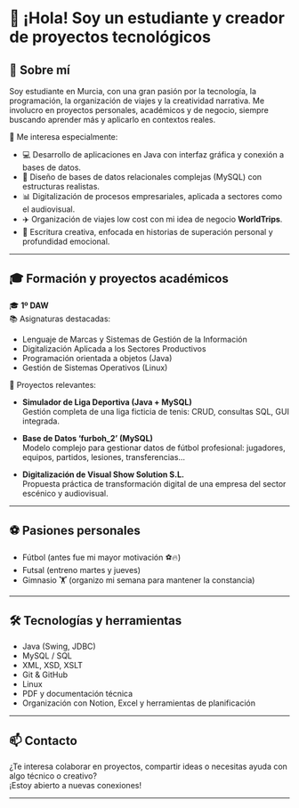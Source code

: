# 👋 ¡Hola! Soy un estudiante y creador de proyectos tecnológicos

## 🧠 Sobre mí

Soy estudiante en Murcia, con una gran pasión por la tecnología, la programación, la organización de viajes y la creatividad narrativa. Me involucro en proyectos personales, académicos y de negocio, siempre buscando aprender más y aplicarlo en contextos reales.

🔧 Me interesa especialmente:
- 💻 Desarrollo de aplicaciones en Java con interfaz gráfica y conexión a bases de datos.
- 🧩 Diseño de bases de datos relacionales complejas (MySQL) con estructuras realistas.
- 📊 Digitalización de procesos empresariales, aplicada a sectores como el audiovisual.
- ✈️ Organización de viajes low cost con mi idea de negocio **WorldTrips**.
- 🧠 Escritura creativa, enfocada en historias de superación personal y profundidad emocional.

---

## 🎓 Formación y proyectos académicos

🎓 **1º DAW**  
📚 Asignaturas destacadas:
- Lenguaje de Marcas y Sistemas de Gestión de la Información
- Digitalización Aplicada a los Sectores Productivos
- Programación orientada a objetos (Java)
- Gestión de Sistemas Operativos (Linux)

📌 Proyectos relevantes:
- **Simulador de Liga Deportiva (Java + MySQL)**  
  Gestión completa de una liga ficticia de tenis: CRUD, consultas SQL, GUI integrada.
  
- **Base de Datos ‘furboh_2’ (MySQL)**  
  Modelo complejo para gestionar datos de fútbol profesional: jugadores, equipos, partidos, lesiones, transferencias…

- **Digitalización de Visual Show Solution S.L.**  
  Propuesta práctica de transformación digital de una empresa del sector escénico y audiovisual.

---

## ⚽ Pasiones personales

- Fútbol (antes fue mi mayor motivación ⚽🔥)
- Futsal (entreno martes y jueves)
- Gimnasio 🏋️ (organizo mi semana para mantener la constancia)

---

## 🛠️ Tecnologías y herramientas

- Java (Swing, JDBC)
- MySQL / SQL
- XML, XSD, XSLT
- Git & GitHub
- Linux
- PDF y documentación técnica
- Organización con Notion, Excel y herramientas de planificación

---

## 📫 Contacto

¿Te interesa colaborar en proyectos, compartir ideas o necesitas ayuda con algo técnico o creativo?  
¡Estoy abierto a nuevas conexiones!

---



